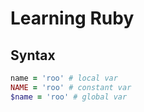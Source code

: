# Learning Ruby

## Syntax

```ruby
name = 'roo' # local var
NAME = 'roo' # constant var
$name = 'roo' # global var
```
